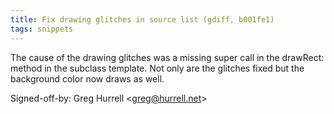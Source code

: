 ```yaml
---
title: Fix drawing glitches in source list (gdiff, b001fe1)
tags: snippets
---
```


The cause of the drawing glitches was a missing super call in the drawRect: method in the subclass template. Not only are the glitches fixed but the background color now draws as well.

Signed-off-by: Greg Hurrell &lt;greg@hurrell.net&gt;
